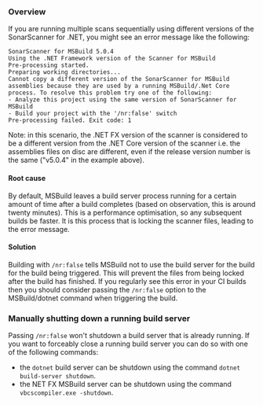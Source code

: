 ### Overview
If you are running multiple scans sequentially using different versions of the SonarScanner for .NET, you might see an error message like the following:

```
SonarScanner for MSBuild 5.0.4
Using the .NET Framework version of the Scanner for MSBuild
Pre-processing started.
Preparing working directories...
Cannot copy a different version of the SonarScanner for MSBuild assemblies because they are used by a running MSBuild/.Net Core process. To resolve this problem try one of the following:
- Analyze this project using the same version of SonarScanner for MSBuild
- Build your project with the '/nr:false' switch
Pre-processing failed. Exit code: 1
```

Note: in this scenario, the .NET FX version of the scanner is considered to be a different version from the .NET Core version of the scanner i.e. the assemblies files on disc are different, even if the release version number is the same ("v5.0.4" in the example above).

#### Root cause
By default, MSBuild leaves a build server process running for a certain amount of time after a build completes (based on observation, this is around twenty minutes). This is a performance optimisation, so any subsequent builds be faster. It is this process that is locking the scanner files, leading to the error message.

#### Solution
Building with `/nr:false` tells MSBuild not to use the build server for the build for the build being triggered. This will prevent the files from being locked after the build has finished. If you regularly see this error in your CI builds then you should consider passing the `/nr:false` option to the MSBuild/dotnet command when triggering the build.

### Manually shutting down a running build server
Passing `/nr:false` won't shutdown a build server that is already running. If you want to forceably close a running build server you can do so with one of the following commands:

* the `dotnet` build server can be shutdown using the command `dotnet build-server shutdown`.
* the NET FX MSBuild server can be shutdown using the command `vbcscompiler.exe -shutdown`.
